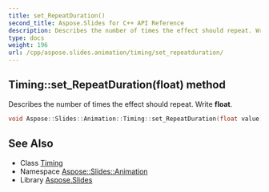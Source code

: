 ```yaml
---
title: set_RepeatDuration()
second_title: Aspose.Slides for C++ API Reference
description: Describes the number of times the effect should repeat. Write float.
type: docs
weight: 196
url: /cpp/aspose.slides.animation/timing/set_repeatduration/
---
```

## Timing::set_RepeatDuration(float) method


Describes the number of times the effect should repeat. Write **float**.

```cpp
void Aspose::Slides::Animation::Timing::set_RepeatDuration(float value) override
```

## See Also

* Class [Timing](./)
* Namespace [Aspose::Slides::Animation](../)
* Library [Aspose.Slides](../../)